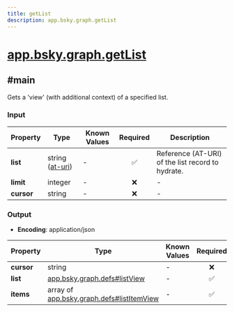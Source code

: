 ```yaml
---
title: getList
description: app.bsky.graph.getList
---
```


# [app.bsky.graph.getList](https://github.com/myConsciousness/atproto.dart/blob/main/lexicons/app/bsky/graph/getList.json)

## #main

Gets a 'view' (with additional context) of a specified list.

### Input

| Property | Type | Known Values | Required | Description |
| --- | --- | --- | :---: | --- |
| **list** | string ([at-uri](https://atproto.com/specs/at-uri-scheme)) | - | ✅ | Reference (AT-URI) of the list record to hydrate. |
| **limit** | integer | - | ❌ | - |
| **cursor** | string | - | ❌ | - |

### Output

- **Encoding**: application/json

| Property | Type | Known Values | Required | Description |
| --- | --- | --- | :---: | --- |
| **cursor** | string | - | ❌ | - |
| **list** | [app.bsky.graph.defs#listView](../../../../lexicons/app/bsky/graph/defs.md#listview) | - | ✅ | - |
| **items** | array of [app.bsky.graph.defs#listItemView](../../../../lexicons/app/bsky/graph/defs.md#listitemview) | - | ✅ | - |
